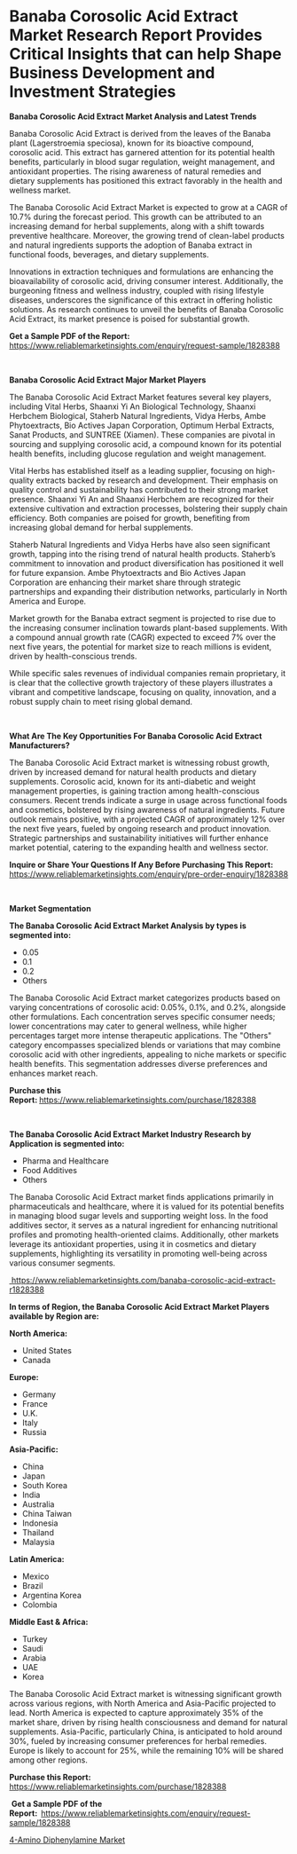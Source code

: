 <p><h1>Banaba Corosolic Acid Extract Market Research Report Provides Critical Insights that can help Shape Business Development and Investment Strategies</h1></p><p><strong>Banaba Corosolic Acid Extract Market Analysis and Latest Trends</strong></p>
<p><p>Banaba Corosolic Acid Extract is derived from the leaves of the Banaba plant (Lagerstroemia speciosa), known for its bioactive compound, corosolic acid. This extract has garnered attention for its potential health benefits, particularly in blood sugar regulation, weight management, and antioxidant properties. The rising awareness of natural remedies and dietary supplements has positioned this extract favorably in the health and wellness market.</p><p>The Banaba Corosolic Acid Extract Market is expected to grow at a CAGR of 10.7% during the forecast period. This growth can be attributed to an increasing demand for herbal supplements, along with a shift towards preventive healthcare. Moreover, the growing trend of clean-label products and natural ingredients supports the adoption of Banaba extract in functional foods, beverages, and dietary supplements.</p><p>Innovations in extraction techniques and formulations are enhancing the bioavailability of corosolic acid, driving consumer interest. Additionally, the burgeoning fitness and wellness industry, coupled with rising lifestyle diseases, underscores the significance of this extract in offering holistic solutions. As research continues to unveil the benefits of Banaba Corosolic Acid Extract, its market presence is poised for substantial growth.</p></p>
<p><strong>Get a Sample PDF of the Report:&nbsp;</strong> <a href="https://www.reliablemarketinsights.com/enquiry/request-sample/1828388?utm_campaign=2261&utm_medium=2&utm_source=Github&utm_content=ia&utm_term=03022025&utm_id=banaba-corosolic-acid-extract">https://www.reliablemarketinsights.com/enquiry/request-sample/1828388</a></p>
<p>&nbsp;</p>
<p><strong>Banaba Corosolic Acid Extract Major Market Players</strong></p>
<p><p>The Banaba Corosolic Acid Extract Market features several key players, including Vital Herbs, Shaanxi Yi An Biological Technology, Shaanxi Herbchem Biological, Staherb Natural Ingredients, Vidya Herbs, Ambe Phytoextracts, Bio Actives Japan Corporation, Optimum Herbal Extracts, Sanat Products, and SUNTREE (Xiamen). These companies are pivotal in sourcing and supplying corosolic acid, a compound known for its potential health benefits, including glucose regulation and weight management.</p><p>Vital Herbs has established itself as a leading supplier, focusing on high-quality extracts backed by research and development. Their emphasis on quality control and sustainability has contributed to their strong market presence. Shaanxi Yi An and Shaanxi Herbchem are recognized for their extensive cultivation and extraction processes, bolstering their supply chain efficiency. Both companies are poised for growth, benefiting from increasing global demand for herbal supplements.</p><p>Staherb Natural Ingredients and Vidya Herbs have also seen significant growth, tapping into the rising trend of natural health products. Staherb’s commitment to innovation and product diversification has positioned it well for future expansion. Ambe Phytoextracts and Bio Actives Japan Corporation are enhancing their market share through strategic partnerships and expanding their distribution networks, particularly in North America and Europe.</p><p>Market growth for the Banaba extract segment is projected to rise due to the increasing consumer inclination towards plant-based supplements. With a compound annual growth rate (CAGR) expected to exceed 7% over the next five years, the potential for market size to reach millions is evident, driven by health-conscious trends.</p><p>While specific sales revenues of individual companies remain proprietary, it is clear that the collective growth trajectory of these players illustrates a vibrant and competitive landscape, focusing on quality, innovation, and a robust supply chain to meet rising global demand.</p></p>
<p>&nbsp;</p>
<p><strong>What Are The Key Opportunities For Banaba Corosolic Acid Extract Manufacturers?</strong></p>
<p><p>The Banaba Corosolic Acid Extract market is witnessing robust growth, driven by increased demand for natural health products and dietary supplements. Corosolic acid, known for its anti-diabetic and weight management properties, is gaining traction among health-conscious consumers. Recent trends indicate a surge in usage across functional foods and cosmetics, bolstered by rising awareness of natural ingredients. Future outlook remains positive, with a projected CAGR of approximately 12% over the next five years, fueled by ongoing research and product innovation. Strategic partnerships and sustainability initiatives will further enhance market potential, catering to the expanding health and wellness sector.</p></p>
<p><strong>Inquire or Share Your Questions If Any Before Purchasing This Report:</strong> <a href="https://www.reliablemarketinsights.com/enquiry/pre-order-enquiry/1828388?utm_campaign=2261&utm_medium=2&utm_source=Github&utm_content=ia&utm_term=03022025&utm_id=banaba-corosolic-acid-extract">https://www.reliablemarketinsights.com/enquiry/pre-order-enquiry/1828388</a></p>
<p>&nbsp;</p>
<p><strong>Market Segmentation</strong></p>
<p><strong>The Banaba Corosolic Acid Extract Market Analysis by types is segmented into:</strong></p>
<p><ul><li>0.05</li><li>0.1</li><li>0.2</li><li>Others</li></ul></p>
<p><p>The Banaba Corosolic Acid Extract market categorizes products based on varying concentrations of corosolic acid: 0.05%, 0.1%, and 0.2%, alongside other formulations. Each concentration serves specific consumer needs; lower concentrations may cater to general wellness, while higher percentages target more intense therapeutic applications. The "Others" category encompasses specialized blends or variations that may combine corosolic acid with other ingredients, appealing to niche markets or specific health benefits. This segmentation addresses diverse preferences and enhances market reach.</p></p>
<p><strong>Purchase this Report:&nbsp;</strong><a href="https://www.reliablemarketinsights.com/purchase/1828388?utm_campaign=2261&utm_medium=2&utm_source=Github&utm_content=ia&utm_term=03022025&utm_id=banaba-corosolic-acid-extract">https://www.reliablemarketinsights.com/purchase/1828388</a></p>
<p>&nbsp;</p>
<p><strong>The Banaba Corosolic Acid Extract Market Industry Research by Application is segmented into:</strong></p>
<p><ul><li>Pharma and Healthcare</li><li>Food Additives</li><li>Others</li></ul></p>
<p><p>The Banaba Corosolic Acid Extract market finds applications primarily in pharmaceuticals and healthcare, where it is valued for its potential benefits in managing blood sugar levels and supporting weight loss. In the food additives sector, it serves as a natural ingredient for enhancing nutritional profiles and promoting health-oriented claims. Additionally, other markets leverage its antioxidant properties, using it in cosmetics and dietary supplements, highlighting its versatility in promoting well-being across various consumer segments.</p></p>
<p><a href="https://www.reliablemarketinsights.com/banaba-corosolic-acid-extract-r1828388?utm_campaign=2261&utm_medium=2&utm_source=Github&utm_content=ia&utm_term=03022025&utm_id=banaba-corosolic-acid-extract">&nbsp;https://www.reliablemarketinsights.com/banaba-corosolic-acid-extract-r1828388</a></p>
<p><strong>In terms of Region, the Banaba Corosolic Acid Extract Market Players available by Region are:</strong></p>
<p>
    <p> <strong> North America: </strong>
        <ul>
            <li>United States</li>
            <li>Canada</li>
        </ul>
        </p> 
    <p> <strong> Europe: </strong>
        <ul>
            <li>Germany</li>
            <li>France</li>
            <li>U.K.</li>
            <li>Italy</li>
            <li>Russia</li>
        </ul>
        </p> 
    <p> <strong> Asia-Pacific: </strong>
        <ul>
            <li>China</li>
            <li>Japan</li>
            <li>South Korea</li>
            <li>India</li>
            <li>Australia</li>
            <li>China Taiwan</li>
            <li>Indonesia</li>
            <li>Thailand</li>
            <li>Malaysia</li>
        </ul>
        </p> 
    <p> <strong> Latin America: </strong>
        <ul>
            <li>Mexico</li>
            <li>Brazil</li>
            <li>Argentina Korea</li>
            <li>Colombia</li>
        </ul>
        </p> 
    <p> <strong> Middle East & Africa: </strong>
        <ul>
            <li>Turkey</li>
            <li>Saudi</li>
            <li>Arabia</li>
            <li>UAE</li>
            <li>Korea</li>
        </ul>
    </p>
    </p>
<p><p>The Banaba Corosolic Acid Extract market is witnessing significant growth across various regions, with North America and Asia-Pacific projected to lead. North America is expected to capture approximately 35% of the market share, driven by rising health consciousness and demand for natural supplements. Asia-Pacific, particularly China, is anticipated to hold around 30%, fueled by increasing consumer preferences for herbal remedies. Europe is likely to account for 25%, while the remaining 10% will be shared among other regions.</p></p>
<p><strong>Purchase this Report: </strong><a href="https://www.reliablemarketinsights.com/purchase/1828388?utm_campaign=2261&utm_medium=2&utm_source=Github&utm_content=ia&utm_term=03022025&utm_id=banaba-corosolic-acid-extract">https://www.reliablemarketinsights.com/purchase/1828388</a></p>
<p>&nbsp;<strong>Get a Sample PDF of the Report:&nbsp;&nbsp;</strong><a href="https://www.reliablemarketinsights.com/enquiry/request-sample/1828388?utm_campaign=2261&utm_medium=2&utm_source=Github&utm_content=ia&utm_term=03022025&utm_id=banaba-corosolic-acid-extract">https://www.reliablemarketinsights.com/enquiry/request-sample/1828388</a></p>
<p><strong></strong></p>
<p><p><a href="https://github.com/manesros8/Market-Research-Report-List-1/blob/main/4-amino-diphenylamine-market.md?utm_campaign=2261&utm_medium=2&utm_source=Github&utm_content=ia&utm_term=03022025&utm_id=banaba-corosolic-acid-extract">4-Amino Diphenylamine Market</a></p></p>